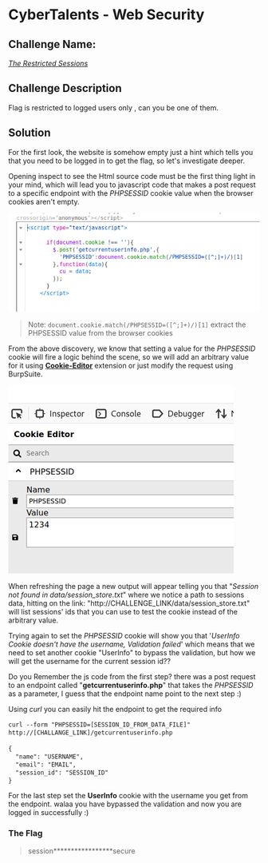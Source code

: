 # CyberTalents - Web Security

## Challenge Name:
 [*The Restricted Sessions*](https://cybertalents.com/challenges/web/the-restricted-sessions)
 
## Challenge Description
Flag is restricted to logged users only , can you be one of them.

## Solution

For the first look, the website is somehow empty just a hint which tells you that you need to be logged in to get the flag, so let's investigate deeper.

Opening inspect to see the Html source code must be the first thing light in your mind, which will lead you to javascript code that makes a post request to a specific endpoint with the *PHPSESSID* cookie value when the browser cookies aren't empty.

![home-page-js-code](./img/home-page-js-code.png)

> Note: `document.cookie.match(/PHPSESSID=([^;]+)/)[1]` extract the PHPSESSID value from the browser cookies

From the above discovery, we know that setting a value for the *PHPSESSID* cookie will fire a logic behind the scene, so we will add an arbitrary value for it using [**Cookie-Editor**](https://addons.mozilla.org/en-US/firefox/addon/cookie-editor/) extension or just modify the request using BurpSuite.

![cookie-editor-phpsessid](./img/cookie-editor-phpsessid.png)

When refreshing the page a new output will appear telling you that "*Session not found in data/session_store.txt*" where we notice a path to sessions data, hitting on the link: "http://CHALLENGE_LINK/data/session_store.txt" will list sessions' ids that you can use to test the cookie instead of the arbitrary value.

Trying again to set the *PHPSESSID* cookie will show you that '*UserInfo Cookie doesn't have the username, Validation failed*' which means that we need to set another cookie "UserInfo" to bypass the validation, but how we will get the username for the current session id??

Do you Remember the js code from the first step? there was a post request to an endpoint called "**getcurrentuserinfo.php**" that takes the *PHPSESSID* as a parameter, I guess that the endpoint name point to the next step :)

Using *curl* you can easily hit the endpoint to get the required info
```
curl --form "PHPSESSID=[SESSION_ID_FROM_DATA_FILE]" http://[CHALLANGE_LINK]/getcurrentuserinfo.php

{
  "name": "USERNAME",
  "email": "EMAIL",
  "session_id": "SESSION_ID"
}
```

For the last step set the **UserInfo** cookie with the username you get from the endpoint. walaa you have bypassed the validation and now you are logged in successfully :)


### The Flag
 > session*****************secure 
